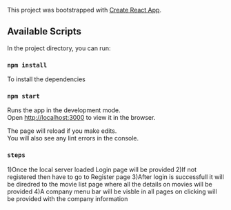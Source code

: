 This project was bootstrapped with [Create React App](https://github.com/facebook/create-react-app).


## Available Scripts

In the project directory, you can run:

### `npm install`
To install the dependencies

### `npm start`

Runs the app in the development mode.<br />
Open [http://localhost:3000](http://localhost:3000) to view it in the browser.

The page will reload if you make edits.<br />
You will also see any lint errors in the console.


### `steps`

1)Once the local server loaded Login page will be provided
2)If not registered then have to go to Register page
3)After login is successfull it will be diredred to the movie list page where all the details on movies will be provided
4)A company menu bar will be visble in all pages on clicking will be provided with the company information